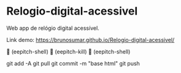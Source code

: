 # Relogio-digital-acessivel
Web app de relógio digital acessível.

Link demo: https://brunosumar.github.io/Relogio-digital-acessivel/




 (eepitch-shell)
 (eepitch-kill)
 (eepitch-shell)

git add -A
git pull
git commit -m "base html"
git push
